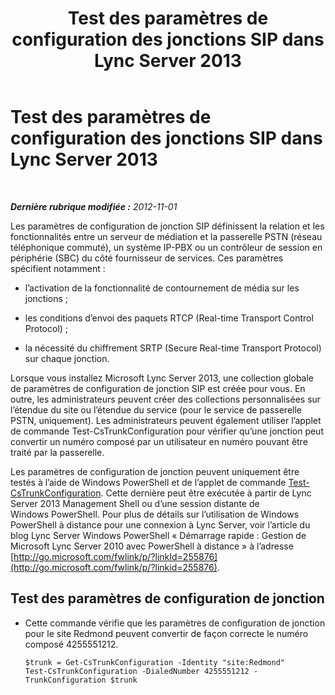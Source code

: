 ﻿---
title: Test des paramètres de configuration des jonctions SIP dans Lync Server 2013
TOCTitle: Test des paramètres de configuration des jonctions SIP dans Lync Server 2013
ms:assetid: c8712308-0e2d-4e39-8f90-d1a250487a94
ms:mtpsurl: https://technet.microsoft.com/fr-fr/library/JJ721880(v=OCS.15)
ms:contentKeyID: 49891534
ms.date: 05/20/2016
mtps_version: v=OCS.15
ms.translationtype: HT
---

# Test des paramètres de configuration des jonctions SIP dans Lync Server 2013

 

_**Dernière rubrique modifiée :** 2012-11-01_

Les paramètres de configuration de jonction SIP définissent la relation et les fonctionnalités entre un serveur de médiation et la passerelle PSTN (réseau téléphonique commuté), un système IP-PBX ou un contrôleur de session en périphérie (SBC) du côté fournisseur de services. Ces paramètres spécifient notamment :

  - l’activation de la fonctionnalité de contournement de média sur les jonctions ;

  - les conditions d’envoi des paquets RTCP (Real-time Transport Control Protocol) ;

  - la nécessité du chiffrement SRTP (Secure Real-time Transport Protocol) sur chaque jonction.

Lorsque vous installez Microsoft Lync Server 2013, une collection globale de paramètres de configuration de jonction SIP est créée pour vous. En outre, les administrateurs peuvent créer des collections personnalisées sur l’étendue du site ou l’étendue du service (pour le service de passerelle PSTN, uniquement). Les administrateurs peuvent également utiliser l’applet de commande Test-CsTrunkConfiguration pour vérifier qu’une jonction peut convertir un numéro composé par un utilisateur en numéro pouvant être traité par la passerelle.

Les paramètres de configuration de jonction peuvent uniquement être testés à l’aide de Windows PowerShell et de l’applet de commande [Test-CsTrunkConfiguration](test-cstrunkconfiguration.md). Cette dernière peut être exécutée à partir de Lync Server 2013 Management Shell ou d’une session distante de Windows PowerShell. Pour plus de détails sur l’utilisation de Windows PowerShell à distance pour une connexion à Lync Server, voir l’article du blog Lync Server Windows PowerShell « Démarrage rapide : Gestion de Microsoft Lync Server 2010 avec PowerShell à distance » à l’adresse [http://go.microsoft.com/fwlink/p/?linkId=255876](http://go.microsoft.com/fwlink/p/?linkid=255876).

## Test des paramètres de configuration de jonction

  - Cette commande vérifie que les paramètres de configuration de jonction pour le site Redmond peuvent convertir de façon correcte le numéro composé 4255551212.
    
        $trunk = Get-CsTrunkConfiguration -Identity "site:Redmond"
        Test-CsTrunkConfiguration -DialedNumber 4255551212 -TrunkConfiguration $trunk


